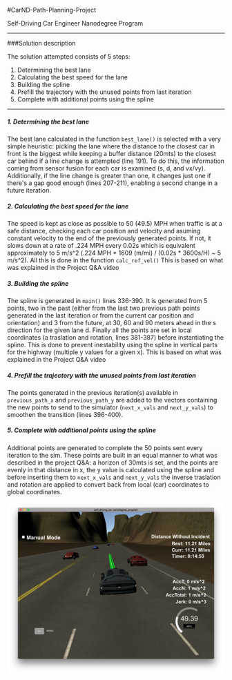 #CarND-Path-Planning-Project

Self-Driving Car Engineer Nanodegree Program

***

###Solution description

The solution attempted consists of 5 steps:

1. Determining the best lane
2. Calculating the best speed for the lane
3. Building the spline
4. Prefill the trajectory with the unused points from last iteration
5. Complete with additional points using the spline

***

##### 1. Determining the best lane

The best lane calculated in the function `best_lane()` is selected with a very simple heuristic: picking the lane where the distance to the closest car in front is the biggest while keeping a buffer distance (20mts) to the closest car behind if a line change is attempted (line 191). To do this, the information coming from sensor fusion for each car is examined (s, d, and vx/vy). Additionally, if the line change is greater than one, it changes just one if there's a gap good enough (lines 207-211), enabling a second change in a future iteration.


##### 2. Calculating the best speed for the lane

The speed is kept as close as possible to 50 (49.5) MPH when traffic is at a safe distance, checking each car position and velocity and asuming constant velocity to the end of the previously generated points. If not, it slows down at a rate of .224 MPH every 0.02s which is equivalent approximately to 5 m/s^2 (.224 MPH * 1609 (m/mi) / (0.02s * 3600s/H) ~ 5 m/s^2). All this is done in the function `calc_ref_vel()` This is based on what was explained in the Project Q&A video


##### 3. Building the spline

The spline is generated in `main()` lines 336-390. It is generated from 5 points, two in the past (either from the last two previous path points generated in the last iteration or from the current car position and orientation) and 3 from the future, at 30, 60 and 90 meters ahead in the s direction for the given lane d. Finally all the points are set in local coordinates (a traslation and rotation, lines 381-387) before instantiating the spline. This is done to prevent inestability using the spline in vertical parts for the highway (multiple y values for a given x). This is based on what was explained in the Project Q&A video


##### 4. Prefill the trajectory with the unused points from last iteration

The points generated in the previous iteration(s) available in `previous_path_x` and `previous_path_y` are added to the vectors containing the new points to send to the simulator (`next_x_vals` and `next_y_vals`) to smoothen the transition (lines 396-400).


##### 5. Complete with additional points using the spline

Additional points are generated to complete the 50 points sent every iteration to the sim. These points are built in an equal manner to what was described in the project Q&A: a horizon of 30mts is set, and the points are evenly in that distance in x, the y value is calculated using the spline and before inserting them to `next_x_vals` and `next_y_vals` the inverse traslation and rotation are applied to convert back from local (car) coordinates to global coordinates.

![](sim.png)
